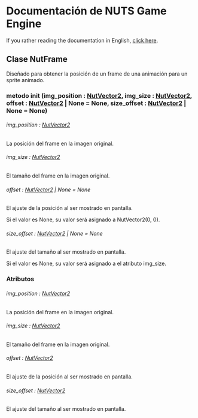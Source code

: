 # Documentación de NUTS Game Engine

If you rather reading the documentation in English, [click here](/DOCUMENTATION/INDEX.md).

## Clase NutFrame

Diseñado para obtener la posición de un frame de una animación para un sprite animado.

### metodo init (img_position : [NutVector2](/DOCUMENTATION_Ñ/FILES/NUTVECTOR2.md), img_size : [NutVector2](/DOCUMENTATION_Ñ/FILES/NUTVECTOR2.md), offset : [NutVector2](/DOCUMENTATION_Ñ/FILES/NUTVECTOR2.md) | None = None, size_offset : [NutVector2](/DOCUMENTATION_Ñ/FILES/NUTVECTOR2.md) | None = None)

###### img_position : [NutVector2](/DOCUMENTATION_Ñ/FILES/NUTVECTOR2.md)

La posición del frame en la imagen original.

###### img_size : [NutVector2](/DOCUMENTATION_Ñ/FILES/NUTVECTOR2.md)

El tamaño del frame en la imagen original.

###### offset : [NutVector2](/DOCUMENTATION_Ñ/FILES/NUTVECTOR2.md) | None = None

El ajuste de la posición al ser mostrado en pantalla.

Si el valor es None, su valor será asignado a NutVector2(0, 0).

###### size_offset : [NutVector2](/DOCUMENTATION_Ñ/FILES/NUTVECTOR2.md) | None = None

El ajuste del tamaño al ser mostrado en pantalla.

Si el valor es None, su valor será asignado a el atributo img_size.

### Atributos

###### img_position : [NutVector2](/DOCUMENTATION_Ñ/FILES/NUTVECTOR2.md)

La posición del frame en la imagen original.

###### img_size : [NutVector2](/DOCUMENTATION_Ñ/FILES/NUTVECTOR2.md)

El tamaño del frame en la imagen original.

###### offset : [NutVector2](/DOCUMENTATION_Ñ/FILES/NUTVECTOR2.md)

El ajuste de la posición al ser mostrado en pantalla.

###### size_offset : [NutVector2](/DOCUMENTATION_Ñ/FILES/NUTVECTOR2.md)

El ajuste del tamaño al ser mostrado en pantalla.
